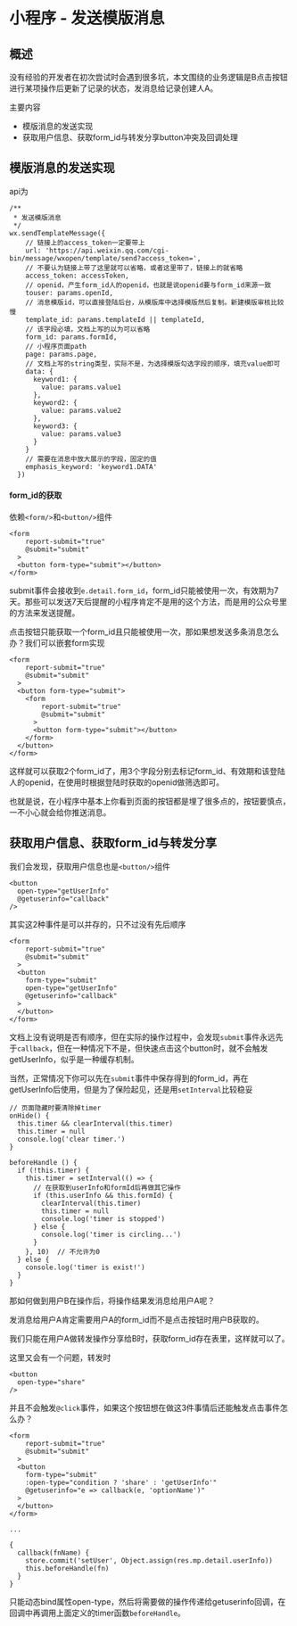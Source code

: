 # 小程序 - 发送模版消息

## 概述

没有经验的开发者在初次尝试时会遇到很多坑，本文围绕的业务逻辑是B点击按钮进行某项操作后更新了记录的状态，发消息给记录创建人A。

主要内容

- 模版消息的发送实现
- 获取用户信息、获取form_id与转发分享button冲突及回调处理

## 模版消息的发送实现

api为
```
/**
 * 发送模版消息 
 */
wx.sendTemplateMessage({
    // 链接上的access_token一定要带上
    url: 'https://api.weixin.qq.com/cgi-bin/message/wxopen/template/send?access_token=',
    // 不要认为链接上带了这里就可以省略，或者这里带了，链接上的就省略
    access_token: accessToken,
    // openid，产生form_id人的openid，也就是说openid要与form_id来源一致
    touser: params.openId,
    // 消息模版id，可以直接登陆后台，从模版库中选择模版然后复制。新建模版审核比较慢
    template_id: params.templateId || templateId,
    // 该字段必填，文档上写的以为可以省略
    form_id: params.formId,
    // 小程序页面path
    page: params.page,
    // 文档上写的string类型，实际不是，为选择模版勾选字段的顺序，填充value即可
    data: {
      keyword1: {
        value: params.value1
      },
      keyword2: {
        value: params.value2
      },
      keyword3: {
        value: params.value3
      }
    }
    // 需要在消息中放大展示的字段，固定的值
    emphasis_keyword: 'keyword1.DATA'
  })
```

#### form_id的获取

依赖`<form/>`和`<button/>`组件
```
<form
    report-submit="true"
    @submit="submit"
  >
  <button form-type="submit"></button>
</form>
```
submit事件会接收到`e.detail.form_id`，form_id只能被使用一次，有效期为7天。那些可以发送7天后提醒的小程序肯定不是用的这个方法，而是用的公众号里的方法来发送提醒。

点击按钮只能获取一个form_id且只能被使用一次，那如果想发送多条消息怎么办？我们可以嵌套form实现

```
<form
    report-submit="true"
    @submit="submit"
  >
  <button form-type="submit">
    <form
        report-submit="true"
        @submit="submit"
      >
      <button form-type="submit"></button>
    </form>
  </button>
</form>
```
这样就可以获取2个form_id了，用3个字段分别去标记form_id、有效期和该登陆人的openid，在使用时根据登陆时获取的openid做筛选即可。

也就是说，在小程序中基本上你看到页面的按钮都是埋了很多点的，按钮要慎点，一不小心就会给你推送消息。

## 获取用户信息、获取form_id与转发分享

我们会发现，获取用户信息也是`<button/>`组件
```
<button
  open-type="getUserInfo"
  @getuserinfo="callback"
/>
```
其实这2种事件是可以并存的，只不过没有先后顺序
```
<form
    report-submit="true"
    @submit="submit"
  >
  <button
    form-type="submit"
    open-type="getUserInfo"
    @getuserinfo="callback"
  >
  </button>
</form>
```
文档上没有说明是否有顺序，但在实际的操作过程中，会发现`submit`事件永远先于`callback`，但在一种情况下不是，但快速点击这个button时，就不会触发getUserInfo，似乎是一种缓存机制。

当然，正常情况下你可以先在`submit`事件中保存得到的form_id，再在getUserInfo后使用，但是为了保险起见，还是用`setInterval`比较稳妥

```
// 页面隐藏时要清除掉timer
onHide() {
  this.timer && clearInterval(this.timer)
  this.timer = null
  console.log('clear timer.')
}

beforeHandle () {
  if (!this.timer) {
    this.timer = setInterval(() => {
      // 在获取到userInfo和formId后再做其它操作
      if (this.userInfo && this.formId) {
        clearInterval(this.timer)
        this.timer = null
        console.log('timer is stopped')     
      } else {
        console.log('timer is circling...')
      }
    }, 10)  // 不允许为0
  } else {
    console.log('timer is exist!')
  }
}
```

那如何做到用户B在操作后，将操作结果发消息给用户A呢？

发消息给用户A肯定需要用户A的form_id而不是点击按钮时用户B获取的。

我们只能在用户A做转发操作分享给B时，获取form_id存在表里，这样就可以了。

这里又会有一个问题，转发时
```
<button
  open-type="share"
/>
```
并且不会触发`@click`事件，如果这个按钮想在做这3件事情后还能触发点击事件怎么办？
```
<form
    report-submit="true"
    @submit="submit"
  >
  <button
    form-type="submit"
    :open-type="condition ? 'share' : 'getUserInfo'"
    @getuserinfo="e => callback(e, 'optionName')"
  >
  </button>
</form>

...

{
  callback(fnName) {
    store.commit('setUser', Object.assign(res.mp.detail.userInfo))      
    this.beforeHandle(fn)
  }
}
```
只能动态bind属性open-type，然后将需要做的操作传递给getuserinfo回调，在回调中再调用上面定义的timer函数`beforeHandle`。
